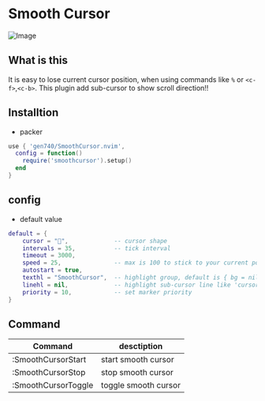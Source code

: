 # Smooth Cursor
![Image](https://user-images.githubusercontent.com/54583542/190096896-d9685802-71e4-41e9-927c-b6956f5a6bbd.gif)

## What is this
It is easy to lose current cursor position, when using commands like `%` or `<c-f>`,`<c-b>`.
This plugin add sub-cursor to show scroll direction!!

## Installtion
- packer
```lua
use { 'gen740/SmoothCursor.nvim',
  config = function()
    require('smoothcursor').setup()
  end
}
```

## config
- default value
```lua
default = {
    cursor = "",             -- cursor shape
    intervals = 35,           -- tick interval
    timeout = 3000,
    speed = 25,               -- max is 100 to stick to your current position
    autostart = true,
    texthl = "SmoothCursor",  -- highlight group, default is { bg = nil, fg = "#FFD400" }
    linehl = nil,             -- highlight sub-cursor line like 'cursorline', "CursorLine" recommended
    priority = 10,            -- set marker priority
}
```

## Command
| Command             | desctiption          |
| -------------       | -------------        |
| :SmoothCursorStart  | start smooth cursor  |
| :SmoothCursorStop   | stop smooth cursor   |
| :SmoothCursorToggle | toggle smooth cursor |
